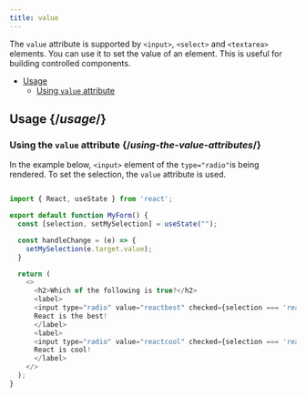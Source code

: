 ```yaml
---
title: value
---
```


<Intro>

The `value` attribute is supported by `<input>`, `<select>` and `<textarea>` elements. You can use it to set the value of an element. This is useful for building controlled components.

</Intro>

- [Usage](#usage)
  - [Using `value` attribute](#using-the-value-attribute)

## Usage {/*usage*/}

### Using the `value` attribute {/*using-the-value-attributes*/}

In the example below, `<input>` element of the `type="radio"`is being rendered. To set the selection, the `value` attribute is used.

<Sandpack>

``` js App.js

import { React, useState } from 'react';

export default function MyForm() {
  const [selection, setMySelection] = useState("");

  const handleChange = (e) => {
    setMySelection(e.target.value);
  }

  return (
    <>
      <h2>Which of the following is true?</h2>
      <label>
      <input type="radio" value="reactbest" checked={selection === 'reactbest'} onChange={handleChange} />
      React is the best!
      </label>
      <label>
      <input type="radio" value="reactcool" checked={selection === 'reactcool'} onChange={handleChange} />
      React is cool!
      </label>
    </>
  );
}

```
</Sandpack>
